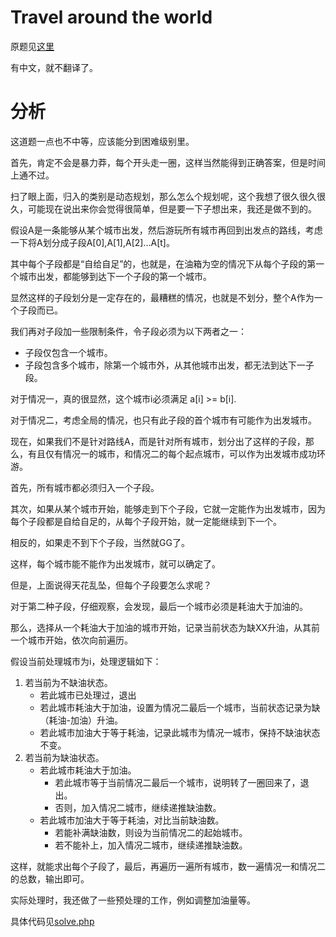 # Travel around the world
原题见[这里](https://www.hackerrank.com/challenges/travel-around-the-world/problem)

有中文，就不翻译了。

# 分析
这道题一点也不中等，应该能分到困难级别里。

首先，肯定不会是暴力莽，每个开头走一圈，这样当然能得到正确答案，但是时间上通不过。

扫了眼上面，归入的类别是动态规划，那么怎么个规划呢，这个我想了很久很久很久，可能现在说出来你会觉得很简单，但是要一下子想出来，我还是做不到的。

假设A是一条能够从某个城市出发，然后游玩所有城市再回到出发点的路线，考虑一下将A划分成子段A[0],A[1],A[2]...A[t]。

其中每个子段都是“自给自足”的，也就是，在油箱为空的情况下从每个子段的第一个城市出发，都能够到达下一个子段的第一个城市。

显然这样的子段划分是一定存在的，最糟糕的情况，也就是不划分，整个A作为一个子段而已。

我们再对子段加一些限制条件，令子段必须为以下两者之一：
* 子段仅包含一个城市。
* 子段包含多个城市，除第一个城市外，从其他城市出发，都无法到达下一子段。

对于情况一，真的很显然，这个城市i必须满足 a[i] >= b[i].

对于情况二，考虑全局的情况，也只有此子段的首个城市有可能作为出发城市。

现在，如果我们不是针对路线A，而是针对所有城市，划分出了这样的子段，那么，有且仅有情况一的城市，和情况二的每个起点城市，可以作为出发城市成功环游。

首先，所有城市都必须归入一个子段。

其次，如果从某个城市开始，能够走到下个子段，它就一定能作为出发城市，因为每个子段都是自给自足的，从每个子段开始，就一定能继续到下一个。

相反的，如果走不到下个子段，当然就GG了。

这样，每个城市能不能作为出发城市，就可以确定了。

但是，上面说得天花乱坠，但每个子段要怎么求呢？

对于第二种子段，仔细观察，会发现，最后一个城市必须是耗油大于加油的。

那么，选择从一个耗油大于加油的城市开始，记录当前状态为缺XX升油，从其前一个城市开始，依次向前遍历。

假设当前处理城市为i，处理逻辑如下：
1. 若当前为不缺油状态。
    * 若此城市已处理过，退出
    * 若此城市耗油大于加油，设置为情况二最后一个城市，当前状态记录为缺（耗油-加油）升油。
    * 若此城市加油大于等于耗油，记录此城市为情况一城市，保持不缺油状态不变。
2. 若当前为缺油状态。
    * 若此城市耗油大于加油。
        * 若此城市等于当前情况二最后一个城市，说明转了一圈回来了，退出。
        * 否则，加入情况二城市，继续递推缺油数。
    * 若此城市加油大于等于耗油，对比当前缺油数。
        * 若能补满缺油数，则设为当前情况二的起始城市。
        * 若不能补上，加入情况二城市，继续递推缺油数。

这样，就能求出每个子段了，最后，再遍历一遍所有城市，数一遍情况一和情况二的总数，输出即可。

实际处理时，我还做了一些预处理的工作，例如调整加油量等。

具体代码见[solve.php](./solve.php)